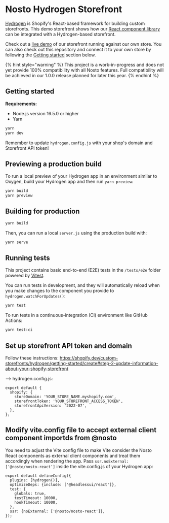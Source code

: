 # Nosto Hydrogen Storefront

[Hydrogen](https://hydrogen.shopify.dev) is Shopify's React-based framework for building custom storefronts. This demo storefront shows how our [React component library](https://github.com/Nosto/nosto-react) can be integrated with a Hydrogen-based storefront.

Check out a [live demo](https://nosto-hydrogen.herokuapp.com/) of our storefront running against our own store. You can also check out this repository and connect it to your own store by following the [Getting started](#getting-started) section below.

{% hint style="warning" %}
This project is a work-in-progress and does not yet provide 100% compatibility with all Nosto features. Full compatibility will be achieved in our 1.0.0 release planned for later this year.
{% endhint %}

## Getting started

**Requirements:**

- Node.js version 16.5.0 or higher
- Yarn

```bash
yarn
yarn dev
```

Remember to update `hydrogen.config.js` with your shop's domain and Storefront API token!

## Previewing a production build

To run a local preview of your Hydrogen app in an environment similar to Oxygen, build your Hydrogen app and then run `yarn preview`:

```bash
yarn build
yarn preview
```

## Building for production

```bash
yarn build
```

Then, you can run a local `server.js` using the production build with:

```bash
yarn serve
```

## Running tests

This project contains basic end-to-end (E2E) tests in the `/tests/e2e` folder powered by [Vitest](https://vitest.dev).

You can run tests in development, and they will automatically reload when you make changes to the component you provide to `hydrogen.watchForUpdates()`:

```bash
yarn test
```

To run tests in a continuous-integration (CI) environment like GitHub Actions:

```bash
yarn test:ci
```

## Set up storefront API token and domain

Follow these instructions:
https://shopify.dev/custom-storefronts/hydrogen/getting-started/create#step-2-update-information-about-your-shopify-storefront

--> hydrogen.config.js:

```
export default {
  shopify: {
    storeDomain: 'YOUR_STORE_NAME.myshopify.com',
    storefrontToken: 'YOUR_STOREFRONT_ACCESS_TOKEN',
    storefrontApiVersion: '2022-07',
  },
};
```

## Modify vite.config file to accept external client component importds from @nosto

You need to adjust the Vite config file to make Vite consider the Nosto React components as external client components and treat them accordingly when rendering the app.
Pass `ssr.noExternal: [‘@nosto/nosto-react‘]` inside the vite.config.js of your Hydrogen app:

```
export default defineConfig({
  plugins: [hydrogen()],
  optimizeDeps: {include: ['@headlessui/react']},
  test: {
    globals: true,
    testTimeout: 10000,
    hookTimeout: 10000,
  },
  ssr: {noExternal: ['@nosto/nosto-react']},
});
```
